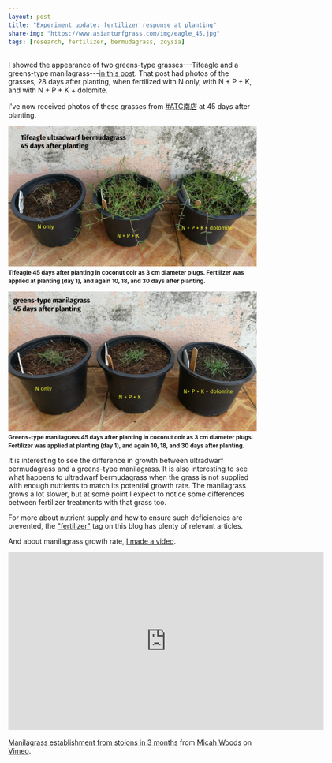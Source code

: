 ```yaml
---
layout: post
title: "Experiment update: fertilizer response at planting"
share-img: "https://www.asianturfgrass.com/img/eagle_45.jpg"
tags: [research, fertilizer, bermudagrass, zoysia]
---
```


I showed the appearance of two greens-type grasses---Tifeagle and a greens-type manilagrass---[in this post](https://www.asianturfgrass.com/2019-10-29-fertilizer-response-at-planting/). That post had photos of the grasses, 28 days after planting, when fertilized with N only, with N + P + K, and with N + P + K + dolomite.

I've now received photos of these grasses from [#ATC南店](https://twitter.com/hashtag/ATC%E5%8D%97%E5%BA%97?src=hashtag_click) at 45 days after planting.
 
![tifeagle after 45 days](/img/eagle_45.jpg)
<small><strong>Tifeagle 45 days after planting in coconut coir as 3 cm diameter plugs. Fertilizer was applied at planting (day 1), and again 10, 18, and 30 days after planting.</strong></small>

![manilagrass after 45 days](/img/mnl_45.jpg)
<small><strong>Greens-type manilagrass 45 days after planting in coconut coir as 3 cm diameter plugs. Fertilizer was applied at planting (day 1), and again 10, 18, and 30 days after planting.</strong></small>

It is interesting to see the difference in growth between ultradwarf bermudagrass and a greens-type manilagrass. It is also interesting to see what happens to ultradwarf bermudagrass when the grass is not supplied with enough nutrients to match its potential growth rate. The manilagrass grows a lot slower, but at some point I expect to notice some differences between fertilizer treatments with that grass too.

For more about nutrient supply and how to ensure such deficiencies are prevented, the ["fertilizer"](https://www.asianturfgrass.com/tags/#fertilizer) tag on this blog has plenty of relevant articles.

And about manilagrass growth rate, [I made a video](https://vimeo.com/micahwoods/sena).

<iframe src="https://player.vimeo.com/video/349280102" width="640" height="360" frameborder="0" allow="autoplay; fullscreen" allowfullscreen></iframe>
<p><a href="https://vimeo.com/349280102">Manilagrass establishment from stolons in 3 months</a> from <a href="https://vimeo.com/micahwoods">Micah Woods</a> on <a href="https://vimeo.com">Vimeo</a>.</p>
